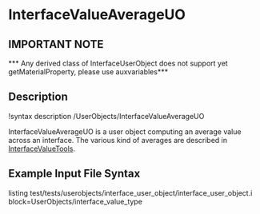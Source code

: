 # InterfaceValueAverageUO

## IMPORTANT NOTE
*** Any derived class of InterfaceUserObject does not support yet getMaterialProperty, please use auxvariables***

## Description
!syntax description /UserObjects/InterfaceValueAverageUO

InterfaceValueAverageUO is a user object computing an average value across an interface. The various kind of averages are described in  [InterfaceValueTools](/InterfaceValueTools.md).

## Example Input File Syntax

listing test/tests/userobjects/interface_user_object/interface_user_object.i block=UserObjects/interface_value_type
